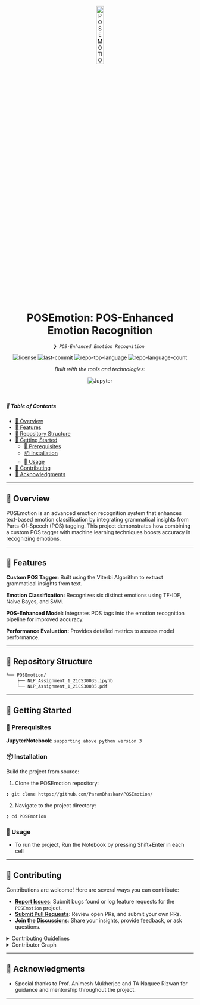 <p align="center">
  <img src="https://img.icons8.com/?size=512&id=55494&format=png" width="20%" alt="POSEMOTION-logo">
</p>
<p align="center">
    <h1 align="center">POSEmotion: POS-Enhanced Emotion Recognition</h1>
</p>
<p align="center">
    <em><code>❯ POS-Enhanced Emotion Recognition </code></em>
</p>
<p align="center">
	<img src="https://img.shields.io/github/license/ParamBhaskar/POSEmotion?style=flat&logo=opensourceinitiative&logoColor=white&color=0080ff" alt="license">
	<img src="https://img.shields.io/github/last-commit/ParamBhaskar/POSEmotion?style=flat&logo=git&logoColor=white&color=0080ff" alt="last-commit">
	<img src="https://img.shields.io/github/languages/top/ParamBhaskar/POSEmotion?style=flat&color=0080ff" alt="repo-top-language">
	<img src="https://img.shields.io/github/languages/count/ParamBhaskar/POSEmotion?style=flat&color=0080ff" alt="repo-language-count">
</p>
<p align="center">
		<em>Built with the tools and technologies:</em>
</p>
<p align="center">
	<img src="https://img.shields.io/badge/Jupyter-F37626.svg?style=flat&logo=Jupyter&logoColor=white" alt="Jupyter">
</p>

<br>

##### 🔗 Table of Contents

- [📍 Overview](#overview)
- [👾 Features](#features)
- [📂 Repository Structure](#repository-structure)
- [🚀 Getting Started](#getting-started)
    - [🔖 Prerequisites](#prerequisites)
    - [📦 Installation](#installation)
    - [🤖 Usage](#usage)
- [🤝 Contributing](#contributing)
- [🙌 Acknowledgments](#acknowledgments)

---

## 📍 Overview

POSEmotion is an advanced emotion recognition system that enhances text-based emotion classification by integrating grammatical insights from Parts-Of-Speech (POS) tagging. This project demonstrates how combining a custom POS tagger with machine learning techniques boosts accuracy in recognizing emotions.

---

## 👾 Features

<b>Custom POS Tagger:</b> Built using the Viterbi Algorithm to extract grammatical insights from text.

<b>Emotion Classification:</b> Recognizes six distinct emotions using TF-IDF, Naive Bayes, and SVM.

<b>POS-Enhanced Model:</b> Integrates POS tags into the emotion recognition pipeline for improved accuracy.

<b>Performance Evaluation:</b> Provides detailed metrics to assess model performance.

---

## 📂 Repository Structure

```sh
└── POSEmotion/
    ├── NLP_Assignment_1_21CS30035.ipynb
    └── NLP_Assignment_1_21CS30035.pdf
```

---

## 🚀 Getting Started

### 🔖 Prerequisites

**JupyterNotebook**: `supporting above python version 3`

### 📦 Installation

Build the project from source:

1. Clone the POSEmotion repository:
```sh
❯ git clone https://github.com/ParamBhaskar/POSEmotion/
```

2. Navigate to the project directory:
```sh
❯ cd POSEmotion
```

### 🤖 Usage

- To run the project, Run the Notebook by pressing Shift+Enter in each cell

---


## 🤝 Contributing

Contributions are welcome! Here are several ways you can contribute:

- **[Report Issues](https://github.com/ParamBhaskar/POSEmotion/issues)**: Submit bugs found or log feature requests for the `POSEmotion` project.
- **[Submit Pull Requests](https://github.com/ParamBhaskar/POSEmotion/blob/main/CONTRIBUTING.md)**: Review open PRs, and submit your own PRs.
- **[Join the Discussions](https://github.com/ParamBhaskar/POSEmotion/discussions)**: Share your insights, provide feedback, or ask questions.

<details closed>
<summary>Contributing Guidelines</summary>

1. **Fork the Repository**: Start by forking the project repository to your github account.
2. **Clone Locally**: Clone the forked repository to your local machine using a git client.
   ```sh
   git clone https://github.com/ParamBhaskar/POSEmotion/
   ```
3. **Create a New Branch**: Always work on a new branch, giving it a descriptive name.
   ```sh
   git checkout -b new-feature-x
   ```
4. **Make Your Changes**: Develop and test your changes locally.
5. **Commit Your Changes**: Commit with a clear message describing your updates.
   ```sh
   git commit -m 'Implemented new feature x.'
   ```
6. **Push to github**: Push the changes to your forked repository.
   ```sh
   git push origin new-feature-x
   ```
7. **Submit a Pull Request**: Create a PR against the original project repository. Clearly describe the changes and their motivations.
8. **Review**: Once your PR is reviewed and approved, it will be merged into the main branch. Congratulations on your contribution!
</details>

<details closed>
<summary>Contributor Graph</summary>
<br>
<p align="left">
   <a href="https://github.com{/ParamBhaskar/POSEmotion/}graphs/contributors">
      <img src="https://contrib.rocks/image?repo=ParamBhaskar/POSEmotion">
   </a>
</p>
</details>

---



## 🙌 Acknowledgments

- Special thanks to Prof. Animesh Mukherjee and TA Naquee Rizwan for guidance and mentorship throughout the project.
---